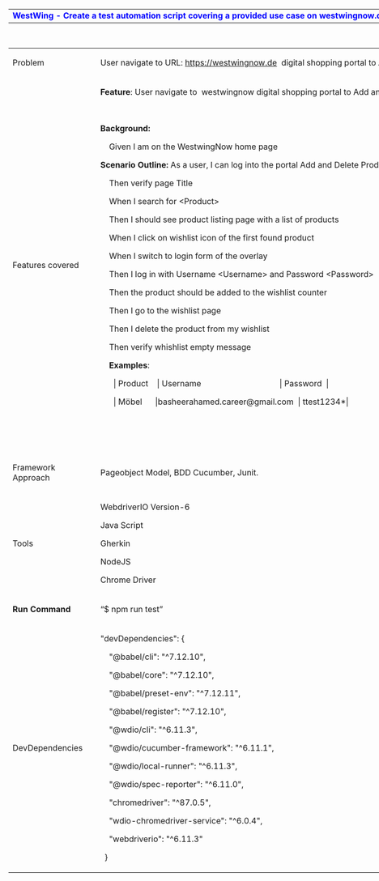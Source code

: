 <p>&nbsp;</p>
<p>&nbsp;</p>
<table style="width: 1019.03px;">
	<tbody>
		<tr>
			<td style="width: 1009.03px;"><span style="color: #0000ff;"><strong>WestWing</strong> <strong>- Create a test automation script covering a provided use case on westwingnow.de</strong></span></td>
		</tr>
	</tbody>
</table>
<p>&nbsp;</p>
<table style="width: 1024.79px;">
	<tbody>
		<tr>
			<td style="width: 158px;">
				<p>Problem</p>
			</td>
			<td style="width: 851.789px;">
				<p>User navigate to URL: <a href="https://westwingnow.de">https://westwingnow.de</a> &nbsp;digital shopping portal to Add and Delete Product Wishlist.</p>
			</td>
		</tr>
		<tr>
			<td style="width: 158px;">
				<p>Features covered</p>
			</td>
			<td style="width: 851.789px;">
				<p><strong>Feature</strong>: User navigate to&nbsp; westwingnow digital shopping portal to Add and Delete Product wishlist</p>
				<p>&nbsp;</p>
				<p><strong>Background:</strong></p>
				<p>&nbsp;&nbsp;&nbsp; Given I am on the WestwingNow home page</p>
				<p><strong>Scenario Outline:</strong> As a user, I can log into the portal Add and Delete Product wishlist</p>
				<p>&nbsp;&nbsp;&nbsp; Then verify page Title</p>
				<p>&nbsp;&nbsp;&nbsp; When I search for &lt;Product&gt;</p>
				<p>&nbsp;&nbsp;&nbsp; Then I should see product listing page with a list of products</p>
				<p>&nbsp;&nbsp;&nbsp; When I click on wishlist icon of the first found product</p>
				<p>&nbsp;&nbsp;&nbsp; When I switch to login form of the overlay</p>
				<p>&nbsp;&nbsp;&nbsp; Then I log in with Username &lt;Username&gt; and Password &lt;Password&gt;</p>
				<p>&nbsp;&nbsp;&nbsp; Then the product should be added to the wishlist counter</p>
				<p>&nbsp;&nbsp;&nbsp; Then I go to the wishlist page</p>
				<p>&nbsp;&nbsp;&nbsp; Then I delete the product from my wishlist</p>
				<p>&nbsp;&nbsp;&nbsp; Then verify whishlist empty message &nbsp;</p>
				<p>&nbsp;&nbsp;&nbsp; <strong>Examples</strong>:</p>
				<p>&nbsp;&nbsp;&nbsp;&nbsp;&nbsp; | Product&nbsp;&nbsp;&nbsp; | Username&nbsp; &nbsp; &nbsp; &nbsp; &nbsp; &nbsp; &nbsp; &nbsp; &nbsp; &nbsp; &nbsp; &nbsp; &nbsp; &nbsp; &nbsp; &nbsp; &nbsp; &nbsp; | Password&nbsp; |</p>
				<p>&nbsp;&nbsp;&nbsp;&nbsp;&nbsp; | M&ouml;bel&nbsp;&nbsp;&nbsp;&nbsp;&nbsp; |basheerahamed.career@gmail.com&nbsp; | ttest1234*|</p>
				<p>&nbsp;</p>
				<p>&nbsp;</p>
			</td>
		</tr>
		<tr>
			<td style="width: 158px;">
				<p>Framework Approach</p>
			</td>
			<td style="width: 851.789px;">
				<p>Pageobject Model, BDD Cucumber, Junit.</p>
			</td>
		</tr>
		<tr>
			<td style="width: 158px;">
				<p>Tools</p>
			</td>
			<td style="width: 851.789px;">
				<p>WebdriverIO Version-6</p>
				<p>Java Script</p>
				<p>Gherkin</p>
				<p>NodeJS</p>
				<p>Chrome Driver</p>
			</td>
		</tr>
		<tr>
			<td style="width: 158px;">
				<p><strong>Run Command</strong></p>
			</td>
			<td style="width: 851.789px;">
				<p>&ldquo;$ npm run test&rdquo;</p>
			</td>
		</tr>
		<tr>
			<td style="width: 158px;">
				<p>DevDependencies</p>
			</td>
			<td style="width: 851.789px;">
				<p>"devDependencies": {</p>
				<p>&nbsp;&nbsp;&nbsp; "@babel/cli": "^7.12.10",</p>
				<p>&nbsp;&nbsp;&nbsp; "@babel/core": "^7.12.10",</p>
				<p>&nbsp;&nbsp;&nbsp; "@babel/preset-env": "^7.12.11",</p>
				<p>&nbsp;&nbsp;&nbsp; "@babel/register": "^7.12.10",</p>
				<p>&nbsp;&nbsp;&nbsp; "@wdio/cli": "^6.11.3",</p>
				<p>&nbsp;&nbsp;&nbsp; "@wdio/cucumber-framework": "^6.11.1",</p>
				<p>&nbsp;&nbsp;&nbsp; "@wdio/local-runner": "^6.11.3",</p>
				<p>&nbsp;&nbsp;&nbsp; "@wdio/spec-reporter": "^6.11.0",</p>
				<p>&nbsp;&nbsp;&nbsp; "chromedriver": "^87.0.5",</p>
				<p>&nbsp;&nbsp;&nbsp; "wdio-chromedriver-service": "^6.0.4",</p>
				<p>&nbsp;&nbsp;&nbsp; "webdriverio": "^6.11.3"</p>
				<p>&nbsp; }</p>
			</td>
		</tr>
	</tbody>
</table>
<p>&nbsp;</p>
<p>&nbsp;</p>
